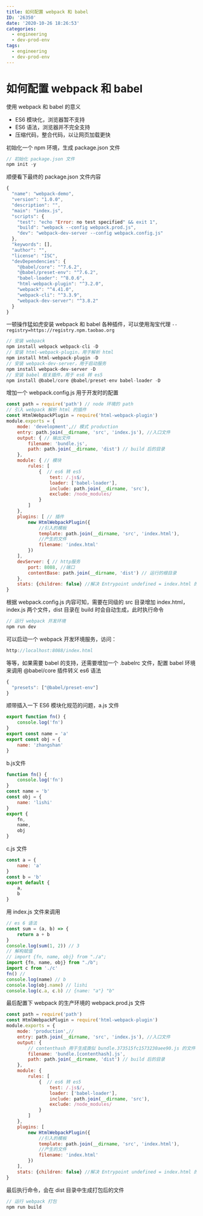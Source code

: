 ```yaml
---
title: 如何配置 webpack 和 babel
ID: '26350'
date: '2020-10-26 18:26:53'
categories:
  - engineering
  - dev-prod-env
tags:
  - engineering
  - dev-prod-env
---
```


# 如何配置 webpack 和 babel

使用 webpack 和 babel 的意义

- ES6 模块化，浏览器暂不支持
- ES6 语法，浏览器并不完全支持
- 压缩代码，整合代码，以让网页加载更快

初始化一个 npm 环境，生成 package.json 文件

``` js 
// 初始化 package.json 文件
npm init -y
```

顺便看下最终的 package.json 文件内容

``` js 
{
  "name": "webpack-demo",
  "version": "1.0.0",
  "description": "",
  "main": "index.js",
  "scripts": {
    "test": "echo "Error: no test specified" && exit 1",
    "build": "webpack --config webpack.prod.js",
    "dev": "webpack-dev-server --config webpack.config.js"
  },
  "keywords": [],
  "author": "",
  "license": "ISC",
  "devDependencies": {
    "@babel/core": "^7.6.2",
    "@babel/preset-env": "^7.6.2",
    "babel-loader": "^8.0.6",
    "html-webpack-plugin": "^3.2.0",
    "webpack": "^4.41.0",
    "webpack-cli": "^3.3.9",
    "webpack-dev-server": "^3.8.2"
  }
}
```

一顿操作猛如虎安装 webpack 和 babel 各种插件，可以使用淘宝代理 `--registry=https://registry.npm.taobao.org`

``` js 
// 安装 webpack
npm install webpack webpack-cli -D
// 安装 html-webpack-plugin，用于解析 html
npm install html-webpack-plugin -D
// 安装 webpack-dev-server，用于启动服务
npm install webpack-dev-server -D
// 安装 babel 相关插件，用于 es6 转 es5
npm install @babel/core @babel/preset-env babel-loader -D
```

增加一个 webpack.config.js 用于开发时的配置

``` js 
const path = require('path') // node 环境的 path
// 引入 webpack 解析 html 的插件
const HtmlWebpackPlugin = require('html-webpack-plugin')
module.exports = {
    mode: 'development',// 模式 production
    entry: path.join(__dirname, 'src', 'index.js'), //入口文件
    output: { // 输出文件
        filename: 'bundle.js',
        path: path.join(__dirname, 'dist') // build 后的目录
    },
    module: { // 模块
        rules: [
            {  // es6 转 es5
                test: /.js$/,
                loader: ['babel-loader'],
                include: path.join(__dirname, 'src'),
                exclude: /node_modules/
            }
        ]
    },
    plugins: [ // 插件
        new HtmlWebpackPlugin({
            //引入的模板
            template: path.join(__dirname, 'src', 'index.html'),
            //产生的文件
            filename: 'index.html'
        })
    ],
    devServer: { // http服务
        port: 8088, //端口
        contentBase: path.join(__dirname, 'dist') // 运行的根目录
    },
    stats: {children: false} //解决 Entrypoint undefined = index.html 的错误
}
```

根据 webpack.config.js 内容可知，需要在同级的 src 目录增加 index.html，index.js 两个文件，dist 目录在 build 时会自动生成，此时执行命令

``` js 
// 运行 webpack 开发环境
npm run dev
```

可以启动一个 webpack 开发环境服务，访问：

``` js 
http://localhost:8088/index.html
```

等等，如果需要 babel 的支持，还需要增加一个 .babelrc 文件，配置 babel 环境来调用 @babel/core 插件转义 es6 语法

``` js 
{
  "presets": ["@babel/preset-env"]
}
```

顺带插入一下 ES6 模块化规范的问题，a.js 文件

``` js 
export function fn() {
    console.log('fn')
}
export const name = 'a'
export const obj = {
    name: 'zhangshan'
}
```

b.js文件

``` js 
function fn() {
    console.log('fn')
}
const name = 'b'
const obj = {
    name: 'lishi'
}
export {
    fn,
    name,
    obj
}
```

c.js 文件

``` js 
const a = {
    name: 'a'
}
const b = 'b'
export default {
    a,
    b
}
```

用 index.js 文件来调用

``` js 
// es 6 语法
const sum = (a, b) => {
    return a + b
}
console.log(sum(1, 2)) // 3
// 解构赋值
// import {fn, name, obj} from "./a";
import {fn, name, obj} from "./b";
import c from './c'
fn() //
console.log(name) // b
console.log(obj.name) // lishi
console.log(c.a, c.b) // {name: "a"} "b"
```

最后配置下 webpack 的生产环境的 webpack.prod.js 文件

``` js 
const path = require('path')
const HtmlWebpackPlugin = require('html-webpack-plugin')
module.exports = {
    mode: 'production',//
    entry: path.join(__dirname, 'src', 'index.js'), //入口文件
    output: {
        // contenthash 用于生成类似 bundle.373515fc1573230aee90.js 的文件
        filename: 'bundle.[contenthash].js',
        path: path.join(__dirname, 'dist') // build 后的目录
    },
    module: {
        rules: [
            {  // es6 转 es5
                test: /.js$/,
                loader: ['babel-loader'],
                include: path.join(__dirname, 'src'),
                exclude: /node_modules/
            }
        ]
    },
    plugins: [
        new HtmlWebpackPlugin({
            //引入的模板
            template: path.join(__dirname, 'src', 'index.html'),
            //产生的文件
            filename: 'index.html'
        })
    ],
    stats: {children: false} //解决 Entrypoint undefined = index.html 的错误
}
```

最后执行命令，会在 dist 目录中生成打包后的文件

``` js 
// 运行 webpack 打包
npm run build
```
 
 
 
 
 
 
